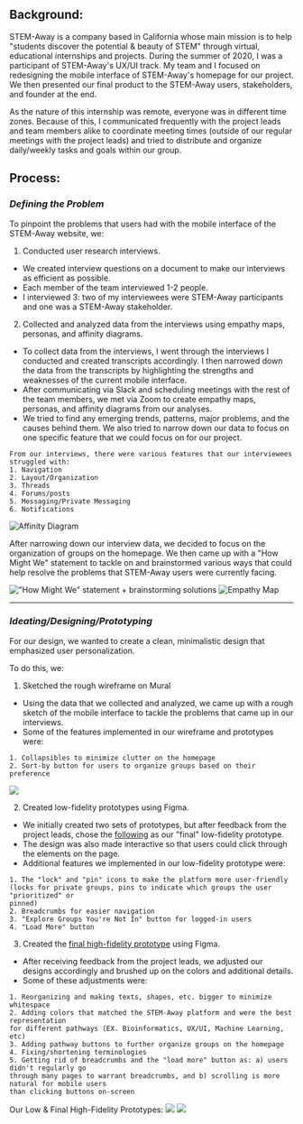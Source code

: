 ## Background:
STEM-Away is a company based in California whose main mission is to help "students 
discover the potential & beauty of STEM" through virtual, educational internships and 
projects.
During the summer of 2020, I was a participant of STEM-Away's UX/UI track. My team and
I focused on redesigning the mobile interface of STEM-Away's homepage for our project. 
We then presented our final product to the STEM-Away users, stakeholders, and founder
at the end.

As the nature of this internship was remote, everyone was in different time zones.
Because of this, I communicated frequently with the project leads and team members alike to coordinate meeting times (outside of our regular meetings with the project leads) and tried to distribute and organize daily/weekly tasks and goals within our
group.

## Process:

### *Defining the Problem*
To pinpoint the problems that users had with the mobile interface of the STEM-Away
website, we:

1. Conducted user research interviews. 
- We created interview questions on a document to make our interviews as efficient
as possible.
- Each member of the team interviewed 1-2 people.
- I interviewed 3: two of my interviewees were STEM-Away participants and 
one was a STEM-Away stakeholder. 

2. Collected and analyzed data from the interviews using empathy maps, personas, and
affinity diagrams.
- To collect data from the interviews, I went through the interviews I conducted and 
created transcripts accordingly. I then narrowed down the data from the transcripts
by highlighting the strengths and weaknesses of the current mobile interface.
- After communicating via Slack and scheduling meetings with the rest of the team members,
we met via Zoom to create empathy maps, personas, and affinity diagrams from our analyses.
- We tried to find any emerging trends, patterns, major problems, and the causes behind
them. We also tried to narrow down our data to focus on one specific feature that we could
focus on for our project.

```
From our interviews, there were various features that our interviewees struggled with:
1. Navigation
2. Layout/Organization
3. Threads
4. Forums/posts
5. Messaging/Private Messaging
6. Notifications
```
![Affinity Diagram](affdiagram.png)

After narrowing down our interview data, we decided to focus on the organization of groups
on the homepage. We then came up with a "How Might We" statement to tackle on and brainstormed 
various ways that could help resolve the problems that STEM-Away users were currently facing.

!["How Might We" statement + brainstorming solutions](hmw.png) 
![Empathy Map](empathymap.png)

---

### *Ideating/Designing/Prototyping*

For our design, we wanted to create a clean, minimalistic design that emphasized 
user personalization. 

To do this, we:

1. Sketched the rough wireframe on Mural
- Using the data that we collected and analyzed, we came up with a rough sketch of
the mobile interface to tackle the problems that came up in our interviews.
- Some of the features implemented in our wireframe and prototypes were:

```
1. Collapsibles to minimize clutter on the homepage
2. Sort-by button for users to organize groups based on their preference
```

![](sketch.png)

2. Created low-fidelity prototypes using Figma.
- We initially created two sets of prototypes, but after feedback from the project leads,
chose the [following](https://www.figma.com/proto/kjcM4LpF616fOQFASy8SYZ/Low-Fidelity-Prototypes?node-id=1%3A3&scaling=scale-down) 
as our "final" low-fidelity prototype.
- The design was also made interactive so that users could click through the elements on
the page.
- Additional features we implemented in our low-fidelity prototype were:

```
1. The "lock" and "pin" icons to make the platform more user-friendly
(locks for private groups, pins to indicate which groups the user "prioritized" or
pinned)
2. Breadcrumbs for easier navigation
3. "Explore Groups You're Not In" button for logged-in users
4. "Load More" button
```

3. Created the [final high-fidelity prototype](https://www.figma.com/proto/0l7X9o20Goj5gglEbIceXX/High-Fidelity-Prototype?node-id=1%3A2&scaling=min-zoom) 
using Figma.
- After receiving feedback from the project leads, we adjusted our designs accordingly
and brushed up on the colors and additional details.
- Some of these adjustments were:

```
1. Reorganizing and making texts, shapes, etc. bigger to minimize whitespace
2. Adding colors that matched the STEM-Away platform and were the best representation
for different pathways (EX. Bioinformatics, UX/UI, Machine Learning, etc)
3. Adding pathway buttons to further organize groups on the homepage
4. Fixing/shortening terminologies
5. Getting rid of breadcrumbs and the "load more" button as: a) users didn't regularly go
through many pages to warrant breadcrumbs, and b) scrolling is more natural for mobile users 
than clicking buttons on-screen
```

Our Low & Final High-Fidelity Prototypes:
![](low-fi.png) ![](stemaway.png)

